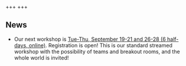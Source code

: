 +++
+++

## News

- Our next workshop is [Tue-Thu, September 19-21 and 26-28 (6
  half-days,
  online)](https://coderefinery.github.io/2023-09-19-workshop/). Registration
  is open!  This is our standard streamed workshop with the
  possibility of teams and breakout rooms, and the whole world is
  invited!

